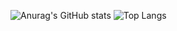 ![Anurag's GitHub stats](https://github-readme-stats-alpha-jet-72.vercel.app/api?username=xPretti&show_icons=true&theme=radical) 
![Top Langs](https://github-readme-stats-alpha-jet-72.vercel.app/api/top-langs/?username=xPretti&layout=compact&show_icons=true&theme=radical)
